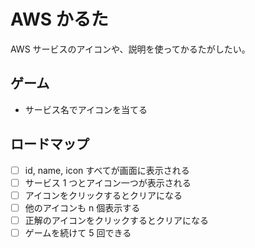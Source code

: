 # AWS かるた

AWS サービスのアイコンや、説明を使ってかるたがしたい。

## ゲーム

- サービス名でアイコンを当てる

## ロードマップ

- [ ] id, name, icon すべてが画面に表示される
- [ ] サービス 1 つとアイコン一つが表示される
- [ ] アイコンをクリックするとクリアになる
- [ ] 他のアイコンも n 個表示する
- [ ] 正解のアイコンをクリックするとクリアになる
- [ ] ゲームを続けて 5 回できる
